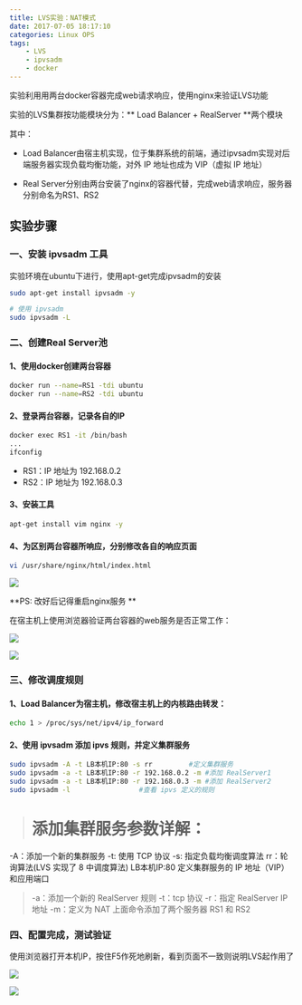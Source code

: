 ```yaml
---
title: LVS实验：NAT模式
date: 2017-07-05 18:17:10
categories: Linux OPS
tags:
	- LVS
	- ipvsadm
	- docker
---
```




实验利用用两台docker容器完成web请求响应，使用nginx来验证LVS功能

实验的LVS集群按功能模块分为：** Load Balancer + RealServer **两个模块

其中：

- Load Balancer由宿主机实现，位于集群系统的前端，通过ipvsadm实现对后端服务器实现负载均衡功能，对外 IP 地址也成为 VIP（虚拟 IP 地址）

- Real Server分别由两台安装了nginx的容器代替，完成web请求响应，服务器分别命名为RS1、RS2


## 实验步骤 ##

### 一、安装 ipvsadm 工具 ###

实验环境在ubuntu下进行，使用apt-get完成ipvsadm的安装

```bash
sudo apt-get install ipvsadm -y

# 使用 ipvsadm
sudo ipvsadm -L
```

### 二、创建Real Server池 ###

#### 1、使用docker创建两台容器 ####

```bash
docker run --name=RS1 -tdi ubuntu
docker run --name=RS2 -tdi ubuntu
```

#### 2、登录两台容器，记录各自的IP ####

```bash
docker exec RS1 -it /bin/bash
...
ifconfig 
```

- RS1：IP 地址为 192.168.0.2
- RS2：IP 地址为 192.168.0.3

#### 3、安装工具 ####

```bash
apt-get install vim nginx -y
```

#### 4、为区别两台容器所响应，分别修改各自的响应页面 ####

```bash
vi /usr/share/nginx/html/index.html
```

![](http://p7wcdketk.bkt.clouddn.com/18-4-30/59868212.jpg)

**PS: 改好后记得重启nginx服务 **

在宿主机上使用浏览器验证两台容器的web服务是否正常工作：

![](http://p7wcdketk.bkt.clouddn.com/18-4-30/59868212.jpg)

![](http://p7wcdketk.bkt.clouddn.com/18-4-30/5519228.jpg)


### 三、修改调度规则 ###

#### 1、Load Balancer为宿主机，修改宿主机上的内核路由转发： ####
```bash
echo 1 > /proc/sys/net/ipv4/ip_forward
```

#### 2、使用 ipvsadm 添加 ipvs 规则，并定义集群服务 ####
```bash
sudo ipvsadm -A -t LB本机IP:80 -s rr         #定义集群服务
sudo ipvsadm -a -t LB本机IP:80 -r 192.168.0.2 -m #添加 RealServer1
sudo ipvsadm -a -t LB本机IP:80 -r 192.168.0.3 -m #添加 RealServer2
sudo ipvsadm -l                 #查看 ipvs 定义的规则
```

> # 添加集群服务参数详解：
-A：添加一个新的集群服务
-t: 使用 TCP 协议
-s: 指定负载均衡调度算法
rr：轮询算法(LVS 实现了 8 中调度算法)
LB本机IP:80 定义集群服务的 IP 地址（VIP） 和应用端口


> -a：添加一个新的 RealServer 规则
-t：tcp 协议
-r：指定 RealServer IP 地址
-m：定义为 NAT 
上面命令添加了两个服务器 RS1 和 RS2

### 四、配置完成，测试验证 ###

使用浏览器打开本机IP，按住F5作死地刷新，看到页面不一致则说明LVS起作用了


![](http://p7wcdketk.bkt.clouddn.com/18-4-30/20472635.jpg)


![](http://p7wcdketk.bkt.clouddn.com/18-4-30/41208663.jpg)


